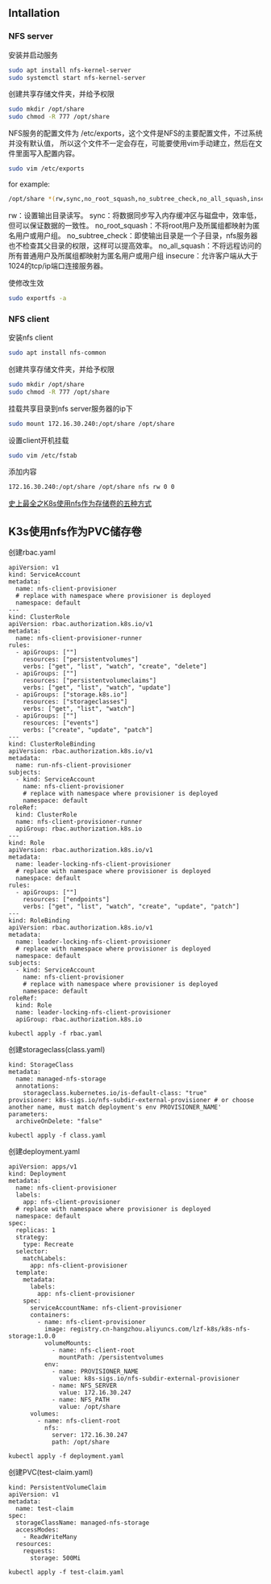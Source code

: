 ## Intallation

### NFS server
安装并启动服务
```bash
sudo apt install nfs-kernel-server
sudo systemctl start nfs-kernel-server
```
创建共享存储文件夹，并给予权限
```bash
sudo mkdir /opt/share
sudo chmod -R 777 /opt/share
```
NFS服务的配置文件为 /etc/exports，这个文件是NFS的主要配置文件，不过系统并没有默认值，
所以这个文件不一定会存在，可能要使用vim手动建立，然后在文件里面写入配置内容。
```bash
sudo vim /etc/exports
```

for example:

```bash
/opt/share *(rw,sync,no_root_squash,no_subtree_check,no_all_squash,insecure)
```
rw：设置输出目录读写。
sync：将数据同步写入内存缓冲区与磁盘中，效率低，但可以保证数据的一致性。
no_root_squash：不将root用户及所属组都映射为匿名用户或用户组。
no_subtree_check：即使输出目录是一个子目录，nfs服务器也不检查其父目录的权限，这样可以提高效率。
no_all_squash：不将远程访问的所有普通用户及所属组都映射为匿名用户或用户组
insecure：允许客户端从大于1024的tcp/ip端口连接服务器。

使修改生效
```bash
sudo exportfs -a
```

### NFS client
安装nfs client
```bash
sudo apt install nfs-common
```
创建共享存储文件夹，并给予权限
```bash
sudo mkdir /opt/share
sudo chmod -R 777 /opt/share
```
挂载共享目录到nfs server服务器的ip下
```bash
sudo mount 172.16.30.240:/opt/share /opt/share
```

设置client开机挂载

```bash
sudo vim /etc/fstab
```

添加内容

```bash
172.16.30.240:/opt/share /opt/share nfs rw 0 0
```

[史上最全之K8s使用nfs作为存储卷的五种方式](http://www.lishuai.fun/2021/08/12/k8s-nfs-pv/#/%E5%88%9B%E5%BB%BA%E7%B1%BB%E5%9E%8B%E4%B8%BAnfs%E7%9A%84%E6%8C%81%E4%B9%85%E5%8C%96%E5%AD%98%E5%82%A8%E5%8D%B7)

## K3s使用nfs作为PVC储存卷
创建rbac.yaml

```
apiVersion: v1
kind: ServiceAccount
metadata:
  name: nfs-client-provisioner
  # replace with namespace where provisioner is deployed
  namespace: default
---
kind: ClusterRole
apiVersion: rbac.authorization.k8s.io/v1
metadata:
  name: nfs-client-provisioner-runner
rules:
  - apiGroups: [""]
    resources: ["persistentvolumes"]
    verbs: ["get", "list", "watch", "create", "delete"]
  - apiGroups: [""]
    resources: ["persistentvolumeclaims"]
    verbs: ["get", "list", "watch", "update"]
  - apiGroups: ["storage.k8s.io"]
    resources: ["storageclasses"]
    verbs: ["get", "list", "watch"]
  - apiGroups: [""]
    resources: ["events"]
    verbs: ["create", "update", "patch"]
---
kind: ClusterRoleBinding
apiVersion: rbac.authorization.k8s.io/v1
metadata:
  name: run-nfs-client-provisioner
subjects:
  - kind: ServiceAccount
    name: nfs-client-provisioner
    # replace with namespace where provisioner is deployed
    namespace: default
roleRef:
  kind: ClusterRole
  name: nfs-client-provisioner-runner
  apiGroup: rbac.authorization.k8s.io
---
kind: Role
apiVersion: rbac.authorization.k8s.io/v1
metadata:
  name: leader-locking-nfs-client-provisioner
  # replace with namespace where provisioner is deployed
  namespace: default
rules:
  - apiGroups: [""]
    resources: ["endpoints"]
    verbs: ["get", "list", "watch", "create", "update", "patch"]
---
kind: RoleBinding
apiVersion: rbac.authorization.k8s.io/v1
metadata:
  name: leader-locking-nfs-client-provisioner
  # replace with namespace where provisioner is deployed
  namespace: default
subjects:
  - kind: ServiceAccount
    name: nfs-client-provisioner
    # replace with namespace where provisioner is deployed
    namespace: default
roleRef:
  kind: Role
  name: leader-locking-nfs-client-provisioner
  apiGroup: rbac.authorization.k8s.io
```
```kubectl apply -f rbac.yaml```
  
创建storageclass(class.yaml)
```apiVersion: storage.k8s.io/v1
kind: StorageClass
metadata:
  name: managed-nfs-storage
  annotations:
    storageclass.kubernetes.io/is-default-class: "true"
provisioner: k8s-sigs.io/nfs-subdir-external-provisioner # or choose another name, must match deployment's env PROVISIONER_NAME'
parameters:
  archiveOnDelete: "false"
```
```kubectl apply -f class.yaml```

创建deployment.yaml
```
apiVersion: apps/v1
kind: Deployment
metadata:
  name: nfs-client-provisioner
  labels:
    app: nfs-client-provisioner
  # replace with namespace where provisioner is deployed
  namespace: default
spec:
  replicas: 1
  strategy:
    type: Recreate
  selector:
    matchLabels:
      app: nfs-client-provisioner
  template:
    metadata:
      labels:
        app: nfs-client-provisioner
    spec:
      serviceAccountName: nfs-client-provisioner
      containers:
        - name: nfs-client-provisioner
          image: registry.cn-hangzhou.aliyuncs.com/lzf-k8s/k8s-nfs-storage:1.0.0
          volumeMounts:
            - name: nfs-client-root
              mountPath: /persistentvolumes
          env:
            - name: PROVISIONER_NAME
              value: k8s-sigs.io/nfs-subdir-external-provisioner
            - name: NFS_SERVER
              value: 172.16.30.247
            - name: NFS_PATH
              value: /opt/share
      volumes:
        - name: nfs-client-root
          nfs:
            server: 172.16.30.247
            path: /opt/share
```
```kubectl apply -f deployment.yaml```

创建PVC(test-claim.yaml)
```
kind: PersistentVolumeClaim
apiVersion: v1
metadata:
  name: test-claim
spec:
  storageClassName: managed-nfs-storage
  accessModes:
    - ReadWriteMany
  resources:
    requests:
      storage: 500Mi
``` 
```kubectl apply -f test-claim.yaml```













